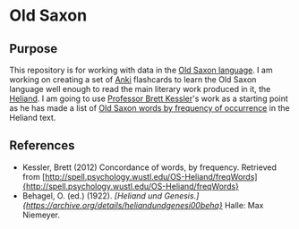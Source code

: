 # Old Saxon

## Purpose
This repository is for working with data in the [Old Saxon language](https://en.m.wikipedia.org/wiki/Old_Saxon). I am working on creating a set of [Anki](https://apps.ankiweb.net/) flashcards to learn the Old Saxon language well enough to read the main literary work produced in it, the [Heliand](https://en.m.wikipedia.org/wiki/Heliand). I am going to use [Professor Brett Kessler](https://psychweb.wustl.edu/kessler)'s work as a starting point as he has made a list of [Old Saxon words by frequency of occurrence](http://spell.psychology.wustl.edu/OS-Heliand/freqWords) in the Heliand text.

## References
* Kessler, Brett (2012) Concordance of words, by frequency. Retrieved from [http://spell.psychology.wustl.edu/OS-Heliand/freqWords]{http://spell.psychology.wustl.edu/OS-Heliand/freqWords}
* Behagel, O. (ed.) (1922). *[Heliand und Genesis.]{https://archive.org/details/heliandundgenesi00beha}* Halle: Max Niemeyer.
